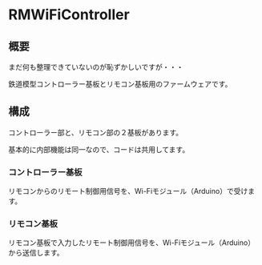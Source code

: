 # RMWiFiController## 概要まだ何も整理できていないのが恥ずかしいですが・・・鉄道模型コントローラー基板とリモコン基板用のファームウェアです。## 構成コントローラー部と、リモコン部の２基板があります。基本的に内部機能は同一なので、コードは共用してます。### コントローラー基板リモコンからのリモート制御用信号を、Wi-Fiモジュール（Arduino）で受けます。### リモコン基板リモコン基板で入力したリモート制御用信号を、Wi-Fiモジュール（Arduino）から送信します。